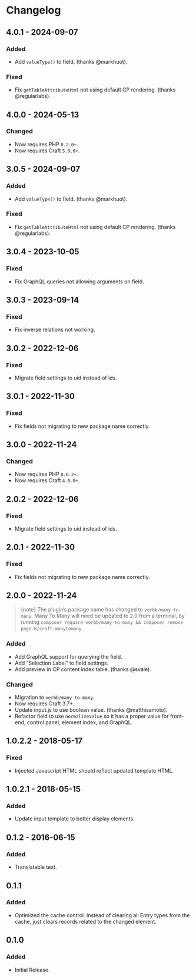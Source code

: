# Changelog

## 4.0.1 - 2024-09-07

### Added
- Add `valueType()` to field. (thanks @markhuot).

### Fixed
- Fix `getTableAttributeHtml` not using default CP rendering. (thanks @regularlabs).

## 4.0.0 - 2024-05-13

### Changed
- Now requires PHP `8.2.0+`.
- Now requires Craft `5.0.0+`.

## 3.0.5 - 2024-09-07

### Added
- Add `valueType()` to field. (thanks @markhuot).

### Fixed
- Fix `getTableAttributeHtml` not using default CP rendering. (thanks @regularlabs).

## 3.0.4 - 2023-10-05

### Fixed
- Fix GraphQL queries not allowing arguments on field.

## 3.0.3 - 2023-09-14

### Fixed
- Fix inverse relations not working.

## 3.0.2 - 2022-12-06

### Fixed
- Migrate field settings to uid instead of ids.

## 3.0.1 - 2022-11-30

### Fixed
- Fix fields not migrating to new package name correctly.

## 3.0.0 - 2022-11-24

### Changed
- Now requires PHP `8.0.2+`.
- Now requires Craft `4.0.0+`.

## 2.0.2 - 2022-12-06

### Fixed
- Migrate field settings to uid instead of ids.

## 2.0.1 - 2022-11-30

### Fixed
- Fix fields not migrating to new package name correctly.

## 2.0.0 - 2022-11-24

> {note} The plugin’s package name has changed to `verbb/many-to-many`. Many To Many will need be updated to 2.0 from a terminal, by running `composer require verbb/many-to-many && composer remove page-8/craft-manytomany`.

### Added
- Add GraphQL support for querying the field.
- Add “Selection Label” to field settings.
- Add preview in CP content index table. (thanks @svale).

### Changed
- Migration to `verbb/many-to-many`.
- Now requires Craft 3.7+.
- Update input.js to use boolean value. (thanks @matthisamoto).
- Refactor field to use `normalizeValue` so it has a proper value for front-end, control panel, element index, and GraphQL.

## 1.0.2.2 - 2018-05-17

### Fixed
- Injected Javascript HTML should reflect updated template HTML.

## 1.0.2.1 - 2018-05-15

### Added
- Update input template to better display elements.

## 0.1.2 - 2016-06-15

### Added
- Translatable text.

## 0.1.1

### Added
- Optimized the cache control. Instead of clearing all Entry types from the cache, just clears records related to the changed element.

## 0.1.0

### Added
- Initial Release.

